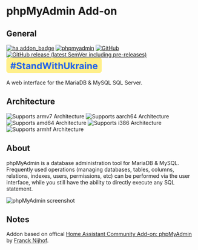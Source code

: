 # phpMyAdmin Add-on

## General

[![ha addon_badge](https://img.shields.io/badge/HA-Addon-blue.svg)](https://developers.home-assistant.io/docs/add-ons)
[![phpmyadmin](https://img.shields.io/badge/phpMy-Admin-blue.svg)](https://github.com/andrewjswan/phpmyadmin-addon/)
[![GitHub](https://img.shields.io/github/license/andrewjswan/phpmyadmin-addon?color=blue)](https://github.com/andrewjswan/phpmyadmin-addon/blob/master/LICENSE)
[![GitHub release (latest SemVer including pre-releases)](https://img.shields.io/github/v/release/andrewjswan/phpmyadmin-addon?include_prereleases)](https://github.com/andrewjswan/phpmyadmin-addon/blob/main/phpmyadmin/CHANGELOG.md)
[![StandWithUkraine](https://raw.githubusercontent.com/vshymanskyy/StandWithUkraine/main/badges/StandWithUkraine.svg)](https://github.com/vshymanskyy/StandWithUkraine/blob/main/docs/README.md)

A web interface for the MariaDB & MySQL SQL Server.

## Architecture

![Supports armv7 Architecture][armv7-shield]
![Supports aarch64 Architecture][aarch64-shield]
![Supports amd64 Architecture][amd64-shield]
![Supports i386 Architecture][i386-shield]
![Supports armhf Architecture][armhf-shield]

## About

phpMyAdmin is a database administration tool for MariaDB & MySQL. Frequently
used operations (managing databases, tables, columns, relations, indexes,
users, permissions, etc) can be performed via the user interface,
while you still have the ability to directly execute any SQL statement.

![phpMyAdmin screenshot][screenshot]

## Notes

Addon based on offical [Home Assistant Community Add-on: phpMyAdmin][phpmyadmin] by [Franck Nijhof][frenck].

[aarch64-shield]: https://img.shields.io/badge/aarch64-yes-green.svg
[amd64-shield]: https://img.shields.io/badge/amd64-yes-green.svg
[armhf-shield]: https://img.shields.io/badge/armhf-no-red.svg
[armv7-shield]: https://img.shields.io/badge/armv7-yes-green.svg
[i386-shield]: https://img.shields.io/badge/i386-no-red.svg
[screenshot]: https://raw.githubusercontent.com/hassio-addons/addon-phpmyadmin/main/images/screenshot.png
[frenck]: https://github.com/frenck
[phpmyadmin]: https://github.com/hassio-addons/phpmyadmin-addon
